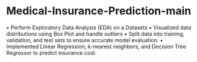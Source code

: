 # Medical-Insurance-Prediction-main
 • Perform Exploratory Data Analysis (EDA) on a Datasets • Visualized data distributions using Box Plot and handle outliers • Split data into training, validation, and test sets to ensure accurate model evaluation. • Implemented Linear Regression, k-nearest neighbors, and Decision Tree Regressor to predict insurance cost.
